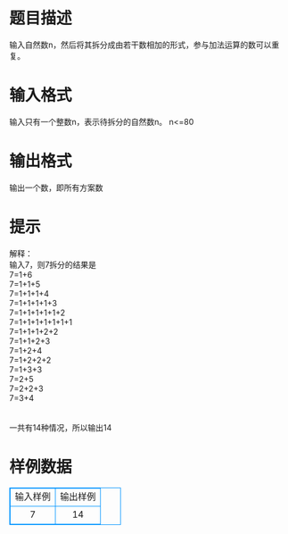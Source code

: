 # 

 
 # 题目描述 
输入自然数n，然后将其拆分成由若干数相加的形式，参与加法运算的数可以重复。 

 
 # 输入格式 
输入只有一个整数n，表示待拆分的自然数n。&nbsp;n&lt;=80 

 
 # 输出格式 
输出一个数，即所有方案数 

 
 # 提示 
解释：<BR>输入7，则7拆分的结果是<BR>7=1+6<BR>7=1+1+5<BR>7=1+1+1+4<BR>7=1+1+1+1+3<BR>7=1+1+1+1+1+2<BR>7=1+1+1+1+1+1+1<BR>7=1+1+1+2+2<BR>7=1+1+2+3<BR>7=1+2+4<BR>7=1+2+2+2<BR>7=1+3+3<BR>7=2+5<BR>7=2+2+3<BR>7=3+4<BR><BR><BR>一共有14种情况，所以输出14 
# 样例数据
<style>
        table,table tr th, table tr td { border:1px solid #0094ff; }
        table { width: 200px; min-height: 25px; line-height: 25px; text-align: center; border-collapse: collapse;}   
    </style>
<table>
	<tr>
		<td>输入样例</td>
		<td>输出样例</td>
	</tr>
<tr><td>7
</td><td>14</td></tr></table>
